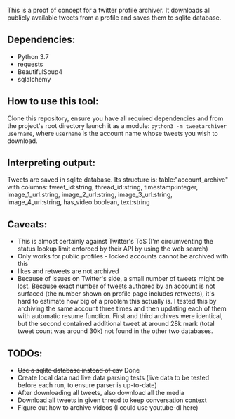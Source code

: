 This is a proof of concept for a twitter profile archiver. It downloads all publicly available tweets from a profile and saves them to sqlite database.

## Dependencies:
- Python 3.7
- requests
- BeautifulSoup4
- sqlalchemy

## How to use this tool:
Clone this repository, ensure you have all required dependencies and from the project's root directory launch it as a module: `python3 -m tweetarchiver username`, where `username` is the account name whose tweets you wish to download.

## Interpreting output:
Tweets are saved in sqlite database. Its structure is:
table:"account_archive" with columns: tweet_id:string, thread_id:string, timestamp:integer, image_1_url:string, image_2_url:string, image_3_url:string, image_4_url:string, has_video:boolean, text:string

## Caveats:
- This is almost certainly against Twitter's ToS (I'm circumventing the status lookup limit enforced by their API by using the web search)
- Only works for public profiles - locked accounts cannot be archived with this
- likes and retweets are not archived
- Because of issues on Twitter's side, a small number of tweets might be lost. Because exact number of tweets authored by an account is not surfaced (the number shown on profile page includes retweets), it's hard to estimate how big of a problem this actually is. I tested this by archiving the same account three times and then updating each of them with automatic resume function. First and third archives were identical, but the second contained additional tweet at around 28k mark (total tweet count was around 30k) not found in the other two databases.

## TODOs:
- ~~Use a sqlite database instead of csv~~ Done
- Create local data nad live data parsing tests (live data to be tested before each run, to ensure parser is up-to-date)
- After downloading all tweets, also download all the media
- Download all tweets in given thread to keep conversation context
- Figure out how to archive videos (I could use youtube-dl here)
